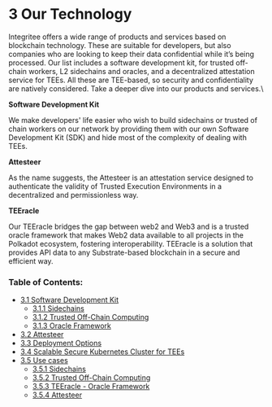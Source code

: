 # 3 Our Technology

Integritee offers a wide range of products and services based on blockchain technology. These are suitable for developers, but also companies who are looking to keep their data confidential while it’s being processed. Our list includes a software development kit, for trusted off-chain workers, L2 sidechains and oracles, and a decentralized attestation service for TEEs. All these are TEE-based, so security and confidentiality are natively considered. Take a deeper dive into our products and services.\


**Software Development Kit**

We make developers' life easier who wish to build sidechains or trusted of chain workers on our network by providing them with our own Software Development Kit (SDK) and hide most of the complexity of dealing with TEEs.

**Attesteer**

As the name suggests, the Attesteer is an attestation service designed to authenticate the validity of Trusted Execution Environments in a decentralized and permissionless way.

**TEEracle**

Our TEEracle bridges the gap between web2 and Web3 and is a trusted oracle framework that makes Web2 data available to all projects in the Polkadot ecosystem, fostering interoperability. TEEracle is a solution that provides API data to any Substrate-based blockchain in a secure and efficient way.



### **Table of Contents:**

* [3.1 Software Development Kit](3.1-software-development-kit/)
  * [3.1.1 Sidechains](3.1-software-development-kit/3.1.1-sidechains.md)
  * [3.1.2 Trusted Off-Chain Computing](3.1-software-development-kit/3.1.2-trusted-off-chain-computing.md)
  * [3.1.3 Oracle Framework](3.1-software-development-kit/3.1.3-oracle-framework.md)
* [3.2 Attesteer](3.2-attesteer.md)
* [3.3 Deployment Options](3.3-deployment-options.md)
* [3.4 Scalable Secure Kubernetes Cluster for TEEs](3.4-scalable-secure-kubernetes-cluster-for-tees.md)
* [3.5 Use cases](3.5-use-cases/)
  * [3.5.1 Sidechains](3.5-use-cases/3.5.1-sidechains.md)
  * [3.5.2 Trusted Off-Chain Computing](3.5-use-cases/3.5.2-trusted-off-chain-computing.md)
  * [3.5.3 TEEracle - Oracle Framework](3.5-use-cases/3.5.3-teeracle-oracle-framework.md)
  * [3.5.4 Attesteer](3.5-use-cases/3.5.4-attesteer.md)
